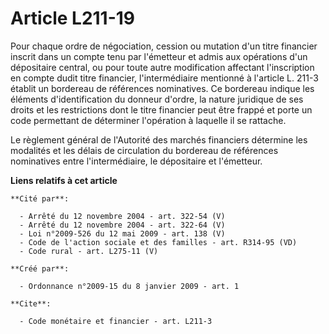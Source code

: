# Article L211-19

Pour chaque ordre de négociation, cession ou mutation d'un titre financier inscrit dans un compte tenu par l'émetteur et
admis aux opérations d'un dépositaire central, ou pour toute autre modification affectant l'inscription en compte dudit titre
financier, l'intermédiaire mentionné à l'article L. 211-3 établit un bordereau de références nominatives. Ce bordereau
indique les éléments d'identification du donneur d'ordre, la nature juridique de ses droits et les restrictions dont le titre
financier peut être frappé et porte un code permettant de déterminer l'opération à laquelle il se rattache. 

Le règlement général de l'Autorité des marchés financiers détermine les modalités et les délais de circulation du bordereau
de références nominatives entre l'intermédiaire, le dépositaire et l'émetteur.

**Liens relatifs à cet article**

	**Cité par**:

	  - Arrêté du 12 novembre 2004 - art. 322-54 (V)
	  - Arrêté du 12 novembre 2004 - art. 322-64 (V)
	  - Loi n°2009-526 du 12 mai 2009 - art. 138 (V)
	  - Code de l'action sociale et des familles - art. R314-95 (VD)
	  - Code rural - art. L275-11 (V)

	**Créé par**:

	  - Ordonnance n°2009-15 du 8 janvier 2009 - art. 1

	**Cite**:

	  - Code monétaire et financier - art. L211-3
